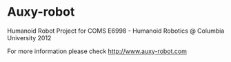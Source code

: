 Auxy-robot
=====

Humanoid Robot Project for COMS E6998 - Humanoid Robotics @ Columbia University 2012

For more information please check http://www.auxy-robot.com
